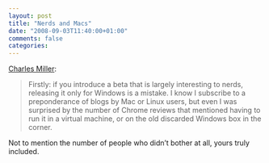 ```yaml
---
layout: post
title: "Nerds and Macs"
date: "2008-09-03T11:40:00+01:00"
comments: false
categories: 
---
```


<p><a href="http://fishbowl.pastiche.org/2008/09/03/browser_wars_episode_n1/">Charles Miller</a>:</p>

<blockquote>
<p>Firstly: if you introduce a beta that is largely interesting to nerds, releasing it only for Windows is a mistake. I know I subscribe to a preponderance of blogs by Mac or Linux users, but even I was surprised by the number of Chrome reviews that mentioned having to run it in a virtual machine, or on the old discarded Windows box in the corner.</p>
</blockquote>

<p>Not to mention the number of people who didn&#8217;t bother at all, yours truly included.</p>


